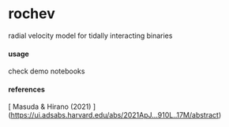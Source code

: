 # rochev

radial velocity model for tidally interacting binaries



#### usage

check demo notebooks



#### references

[ Masuda & Hirano (2021) ] (https://ui.adsabs.harvard.edu/abs/2021ApJ...910L..17M/abstract)



